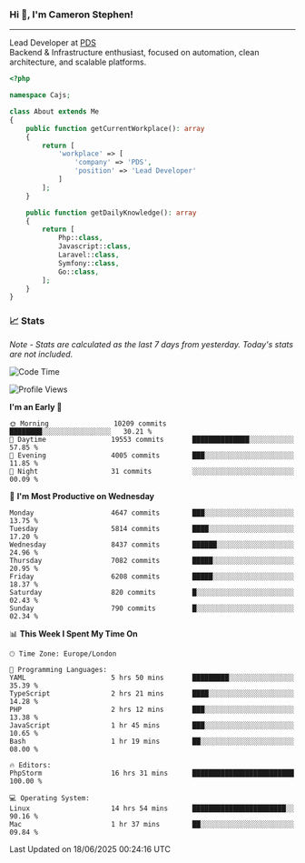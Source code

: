 ### Hi 👋, I'm Cameron Stephen!

---

Lead Developer at [PDS](https://prindatasolutions.co.uk)  
Backend & Infrastructure enthusiast, focused on automation, clean architecture, and scalable platforms.


```php
<?php

namespace Cajs;

class About extends Me
{
    public function getCurrentWorkplace(): array
    {
        return [
            'workplace' => [
                'company' => 'PDS',
                'position' => 'Lead Developer'
            ]
        ];
    }

    public function getDailyKnowledge(): array
    {
        return [
            Php::class,
            Javascript::class,
            Laravel::class,
            Symfony::class,
            Go::class,
        ];
    }
}
```

### 📈 Stats
<p><em>Note - Stats are calculated as the last 7 days from yesterday. Today's stats are not included.</em></p>


<!--START_SECTION:waka-->
![Code Time](http://img.shields.io/badge/Code%20Time-4%2C535%20hrs%2025%20mins-blue)

![Profile Views](http://img.shields.io/badge/Profile%20Views-0-blue)

**I'm an Early 🐤** 

```text
🌞 Morning                10209 commits       ████████░░░░░░░░░░░░░░░░░   30.21 % 
🌆 Daytime                19553 commits       ██████████████░░░░░░░░░░░   57.85 % 
🌃 Evening                4005 commits        ███░░░░░░░░░░░░░░░░░░░░░░   11.85 % 
🌙 Night                  31 commits          ░░░░░░░░░░░░░░░░░░░░░░░░░   00.09 % 
```
📅 **I'm Most Productive on Wednesday** 

```text
Monday                   4647 commits        ███░░░░░░░░░░░░░░░░░░░░░░   13.75 % 
Tuesday                  5814 commits        ████░░░░░░░░░░░░░░░░░░░░░   17.20 % 
Wednesday                8437 commits        ██████░░░░░░░░░░░░░░░░░░░   24.96 % 
Thursday                 7082 commits        █████░░░░░░░░░░░░░░░░░░░░   20.95 % 
Friday                   6208 commits        █████░░░░░░░░░░░░░░░░░░░░   18.37 % 
Saturday                 820 commits         █░░░░░░░░░░░░░░░░░░░░░░░░   02.43 % 
Sunday                   790 commits         █░░░░░░░░░░░░░░░░░░░░░░░░   02.34 % 
```


📊 **This Week I Spent My Time On** 

```text
🕑︎ Time Zone: Europe/London

💬 Programming Languages: 
YAML                     5 hrs 50 mins       █████████░░░░░░░░░░░░░░░░   35.39 % 
TypeScript               2 hrs 21 mins       ████░░░░░░░░░░░░░░░░░░░░░   14.28 % 
PHP                      2 hrs 12 mins       ███░░░░░░░░░░░░░░░░░░░░░░   13.38 % 
JavaScript               1 hr 45 mins        ███░░░░░░░░░░░░░░░░░░░░░░   10.65 % 
Bash                     1 hr 19 mins        ██░░░░░░░░░░░░░░░░░░░░░░░   08.00 % 

🔥 Editors: 
PhpStorm                 16 hrs 31 mins      █████████████████████████   100.00 % 

💻 Operating System: 
Linux                    14 hrs 54 mins      ███████████████████████░░   90.16 % 
Mac                      1 hr 37 mins        ██░░░░░░░░░░░░░░░░░░░░░░░   09.84 % 
```


 Last Updated on 18/06/2025 00:24:16 UTC
<!--END_SECTION:waka-->
